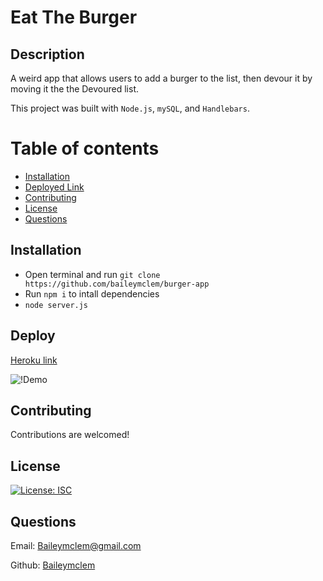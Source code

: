 # Eat The Burger

## Description

A weird app that allows users to add a burger to the list, then devour it by moving it the the Devoured list.

This project was built with `Node.js`, `mySQL`, and `Handlebars`.


Table of contents
=================

<!--ts-->
   * [Installation](#installation)
   * [Deployed Link](#deploy)
   * [Contributing](#contributing)
   * [License](#license)
   * [Questions](#questions)
<!--te-->



## Installation

- Open terminal and run `git clone https://github.com/baileymclem/burger-app`
- Run `npm i` to intall dependencies
- `node server.js`


## Deploy

[Heroku link](https://shrouded-temple-77773.herokuapp.com/)

![!Demo](./assets/react-reading-demo.gif)

## Contributing

Contributions are welcomed!

## License

[![License: ISC](https://img.shields.io/badge/License-ISC-blue.svg)](https://opensource.org/licenses/ISC)

## Questions

Email: [Baileymclem@gmail.com](Baileymclem@gmail.com)

Github: [Baileymclem](https://github.com/baileymclem)
